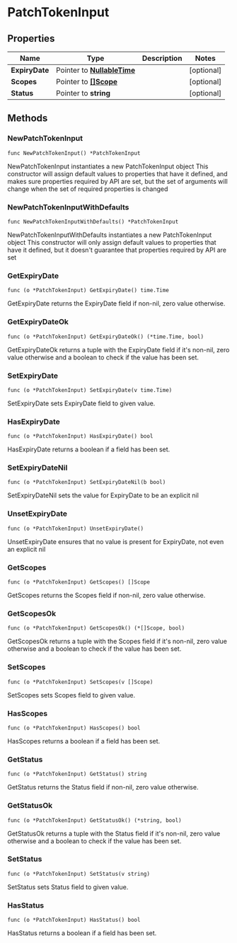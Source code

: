 # PatchTokenInput

## Properties

|Name | Type | Description | Notes|
|------------ | ------------- | ------------- | -------------|
|**ExpiryDate** | Pointer to [**NullableTime**](time.Time.md) |  | [optional] |
|**Scopes** | Pointer to [**[]Scope**](Scope.md) |  | [optional] |
|**Status** | Pointer to **string** |  | [optional] |

## Methods

### NewPatchTokenInput

`func NewPatchTokenInput() *PatchTokenInput`

NewPatchTokenInput instantiates a new PatchTokenInput object
This constructor will assign default values to properties that have it defined,
and makes sure properties required by API are set, but the set of arguments
will change when the set of required properties is changed

### NewPatchTokenInputWithDefaults

`func NewPatchTokenInputWithDefaults() *PatchTokenInput`

NewPatchTokenInputWithDefaults instantiates a new PatchTokenInput object
This constructor will only assign default values to properties that have it defined,
but it doesn't guarantee that properties required by API are set

### GetExpiryDate

`func (o *PatchTokenInput) GetExpiryDate() time.Time`

GetExpiryDate returns the ExpiryDate field if non-nil, zero value otherwise.

### GetExpiryDateOk

`func (o *PatchTokenInput) GetExpiryDateOk() (*time.Time, bool)`

GetExpiryDateOk returns a tuple with the ExpiryDate field if it's non-nil, zero value otherwise
and a boolean to check if the value has been set.

### SetExpiryDate

`func (o *PatchTokenInput) SetExpiryDate(v time.Time)`

SetExpiryDate sets ExpiryDate field to given value.

### HasExpiryDate

`func (o *PatchTokenInput) HasExpiryDate() bool`

HasExpiryDate returns a boolean if a field has been set.

### SetExpiryDateNil

`func (o *PatchTokenInput) SetExpiryDateNil(b bool)`

 SetExpiryDateNil sets the value for ExpiryDate to be an explicit nil

### UnsetExpiryDate
`func (o *PatchTokenInput) UnsetExpiryDate()`

UnsetExpiryDate ensures that no value is present for ExpiryDate, not even an explicit nil
### GetScopes

`func (o *PatchTokenInput) GetScopes() []Scope`

GetScopes returns the Scopes field if non-nil, zero value otherwise.

### GetScopesOk

`func (o *PatchTokenInput) GetScopesOk() (*[]Scope, bool)`

GetScopesOk returns a tuple with the Scopes field if it's non-nil, zero value otherwise
and a boolean to check if the value has been set.

### SetScopes

`func (o *PatchTokenInput) SetScopes(v []Scope)`

SetScopes sets Scopes field to given value.

### HasScopes

`func (o *PatchTokenInput) HasScopes() bool`

HasScopes returns a boolean if a field has been set.

### GetStatus

`func (o *PatchTokenInput) GetStatus() string`

GetStatus returns the Status field if non-nil, zero value otherwise.

### GetStatusOk

`func (o *PatchTokenInput) GetStatusOk() (*string, bool)`

GetStatusOk returns a tuple with the Status field if it's non-nil, zero value otherwise
and a boolean to check if the value has been set.

### SetStatus

`func (o *PatchTokenInput) SetStatus(v string)`

SetStatus sets Status field to given value.

### HasStatus

`func (o *PatchTokenInput) HasStatus() bool`

HasStatus returns a boolean if a field has been set.


